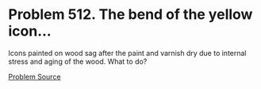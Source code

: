 # Problem 512. The bend of the yellow icon...

Icons painted on wood sag after the paint and varnish dry due to internal stress and aging of the wood. What to do?

[Problem Source](https://www.trizland.ru/tasks/1399/)
